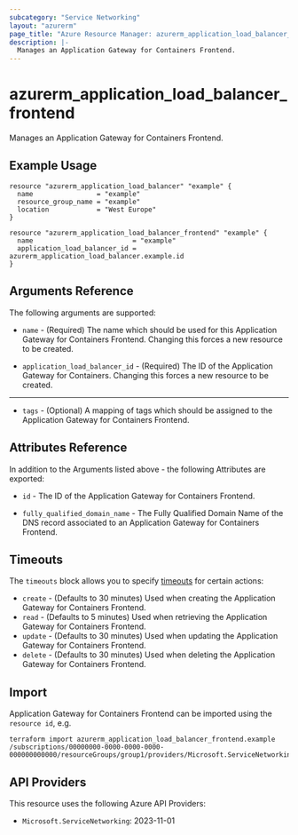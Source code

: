 ```yaml
---
subcategory: "Service Networking"
layout: "azurerm"
page_title: "Azure Resource Manager: azurerm_application_load_balancer_frontend"
description: |-
  Manages an Application Gateway for Containers Frontend.
---
```


# azurerm_application_load_balancer_frontend

Manages an Application Gateway for Containers Frontend.

## Example Usage

```hcl
resource "azurerm_application_load_balancer" "example" {
  name                = "example"
  resource_group_name = "example"
  location            = "West Europe"
}

resource "azurerm_application_load_balancer_frontend" "example" {
  name                         = "example"
  application_load_balancer_id = azurerm_application_load_balancer.example.id
}
```

## Arguments Reference

The following arguments are supported:

* `name` - (Required) The name which should be used for this Application Gateway for Containers Frontend. Changing this forces a new resource to be created.

* `application_load_balancer_id` - (Required) The ID of the Application Gateway for Containers. Changing this forces a new resource to be created.

---

* `tags` - (Optional) A mapping of tags which should be assigned to the Application Gateway for Containers Frontend.

## Attributes Reference

In addition to the Arguments listed above - the following Attributes are exported: 

* `id` - The ID of the Application Gateway for Containers Frontend.

* `fully_qualified_domain_name` - The Fully Qualified Domain Name of the DNS record associated to an Application Gateway for Containers Frontend.

## Timeouts

The `timeouts` block allows you to specify [timeouts](https://www.terraform.io/language/resources/syntax#operation-timeouts) for certain actions:

* `create` - (Defaults to 30 minutes) Used when creating the Application Gateway for Containers Frontend.
* `read` - (Defaults to 5 minutes) Used when retrieving the Application Gateway for Containers Frontend.
* `update` - (Defaults to 30 minutes) Used when updating the Application Gateway for Containers Frontend.
* `delete` - (Defaults to 30 minutes) Used when deleting the Application Gateway for Containers Frontend.

## Import

Application Gateway for Containers Frontend can be imported using the `resource id`, e.g.

```shell
terraform import azurerm_application_load_balancer_frontend.example /subscriptions/00000000-0000-0000-0000-000000000000/resourceGroups/group1/providers/Microsoft.ServiceNetworking/trafficControllers/alb1/frontends/frontend1
```

## API Providers
<!-- This section is generated, changes will be overwritten -->
This resource uses the following Azure API Providers:

* `Microsoft.ServiceNetworking`: 2023-11-01
